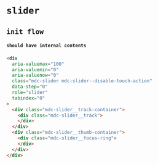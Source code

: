# `slider`

## `init flow`

####   `should have internal contents`

```html
<div
  aria-valuemax="100"
  aria-valuemin="0"
  aria-valuenow="0"
  class="mdc-slider mdc-slider--disable-touch-action"
  data-step="0"
  role="slider"
  tabindex="0"
>
  <div class="mdc-slider__track-container">
    <div class="mdc-slider__track">
    </div>
  </div>
  <div class="mdc-slider__thumb-container">
    <div class="mdc-slider__focus-ring">
    </div>
  </div>
</div>

```


